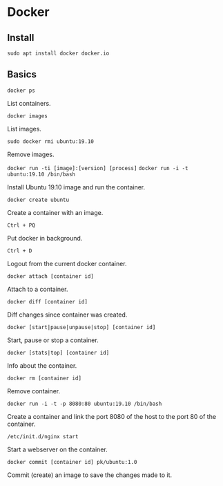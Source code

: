 # Docker

## Install

`sudo apt install docker docker.io`

## Basics

`docker ps`

List containers.

`docker images`

List images.

`sudo docker rmi ubuntu:19.10`

Remove images.

`docker run -ti [image]:[version] [process]`
`docker run -i -t ubuntu:19.10 /bin/bash`

Install Ubuntu 19.10 image and run the container.

`docker create ubuntu`

Create a container with an image.

`Ctrl + PQ`

Put docker in background.

`Ctrl + D`

Logout from the current docker container.

`docker attach [container id]`

Attach to a container.

`docker diff [container id]`

Diff changes since container was created.

`docker [start|pause|unpause|stop] [container id]`

Start, pause or stop a container.

`docker [stats|top] [container id]`

Info about the container.

`docker rm [container id]`

Remove container.

`docker run -i -t -p 8080:80 ubuntu:19.10 /bin/bash`

Create a container and link the port 8080 of the host to the port 80 of the container.

`/etc/init.d/nginx start`

Start a webserver on the container.

`docker commit [container id] pk/ubuntu:1.0`

Commit (create) an image to save the changes made to it.
